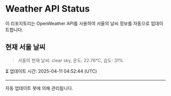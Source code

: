 
# Weather API Status

이 리포지토리는 OpenWeather API를 사용하여 서울의 날씨 정보를 자동으로 업데이트합니다.

## 현재 서울 날씨
> 서울의 현재 날씨: clear sky, 온도: 22.76°C, 습도: 31%

⏳ 업데이트 시간: 2025-04-11 04:52:44 (UTC)

---
자동 업데이트 봇에 의해 관리됩니다.
